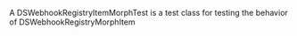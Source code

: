 A DSWebhookRegistryItemMorphTest is a test class for testing the behavior of DSWebhookRegistryMorphItem